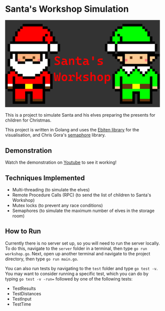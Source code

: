 # Santa's Workshop Simulation #

![Santa's Workshop](SantasWorkshop.png)

This is a project to simulate Santa and his elves preparing the presents for children for Christmas.

This project is written in Golang and uses the [Ebiten library](https://github.com/hajimehoshi/ebiten) for the visualisation,
and Chris Gora's [semaphore](https://github.com/ChrisGora/semaphore) library.

## Demonstration ##
Watch the demonstration on [Youtube](https://youtu.be/RYMBpJ0iSx8) to see it working!

## Techniques Implemented ##
- Multi-threading (to simulate the elves)
- Remote Procedure Calls (RPC) (to send the list of children to Santa's Workshop)
- Mutex locks (to prevent any race conditions)
- Semaphores (to simulate the maximum number of elves in the storage room)

## How to Run ##
Currently there is no server set up, so you will need to run the server locally.
To do this, navigate to the `server` folder in a terminal, then type `go run workshop.go`.
Next, open up another terminal and navigate to the project directory, then type `go run main.go`.

You can also run tests by navigating to the `test` folder and type `go test -v`.
You may want to consider running a specific test, which you can do by typing `go test -v -run=` followed by one of the following tests:
- TestResults
- TestDistances
- TestInput
- TestTime
